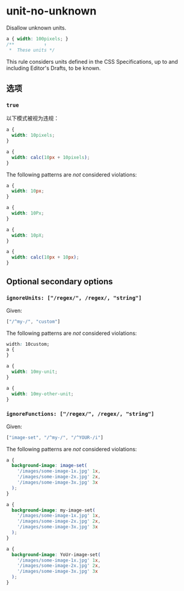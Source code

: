 # unit-no-unknown

Disallow unknown units.

```css
a { width: 100pixels; }
/**           ↑
 *  These units */
```

This rule considers units defined in the CSS Specifications, up to and including Editor's Drafts, to be known.

## 选项

### `true`

以下模式被视为违规：

```css
a {
  width: 10pixels;
}
```

```css
a {
  width: calc(10px + 10pixels);
}
```

The following patterns are *not* considered violations:

```css
a {
  width: 10px;
}
```

```css
a {
  width: 10Px;
}
```

```css
a {
  width: 10pX;
}
```

```css
a {
  width: calc(10px + 10px);
}
```

## Optional secondary options

### `ignoreUnits: ["/regex/", /regex/, "string"]`

Given:

```js
["/^my-/", "custom"]
```

The following patterns are *not* considered violations:

```css
width: 10custom;
a {
}
```

```css
a {
  width: 10my-unit;
}
```

```css
a {
  width: 10my-other-unit;
}
```

### `ignoreFunctions: ["/regex/", /regex/, "string"]`

Given:

```js
["image-set", "/^my-/", "/^YOUR-/i"]
```

The following patterns are *not* considered violations:

```css
a {
  background-image: image-set(
    '/images/some-image-1x.jpg' 1x,
    '/images/some-image-2x.jpg' 2x,
    '/images/some-image-3x.jpg' 3x
  );
}
```

```css
a {
  background-image: my-image-set(
    '/images/some-image-1x.jpg' 1x,
    '/images/some-image-2x.jpg' 2x,
    '/images/some-image-3x.jpg' 3x
  );
}
```

```css
a {
  background-image: YoUr-image-set(
    '/images/some-image-1x.jpg' 1x,
    '/images/some-image-2x.jpg' 2x,
    '/images/some-image-3x.jpg' 3x
  );
}
```
